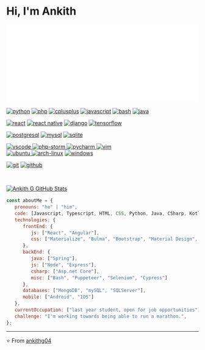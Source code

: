# Hi, I'm Ankith
<img src="https://github.com/ankithg03/ankithg03/blob/main/blob/ank.svg" alt="ankith"/>

<a href="https://github.com/ankithg03"><img src="https://img.shields.io/badge/python-FFFF00.svg?style=for-the-badge&logo=python&logoColor=0768a8&labelColor=ffffff" alt="python"></a>
<a href="https://github.com/ankithg03"><img src="https://img.shields.io/badge/php-260f56.svg?style=for-the-badge&logo=php&logoColor=260f56&labelColor=ffffff" alt="php"></a>
<a href="https://github.com/ankithg03"><img src="https://img.shields.io/badge/C++-4B0082.svg?style=for-the-badge&logo=c%2B%2B&logoColor=4B0082&labelColor=ffffff" alt="cplusplus"></a>
<a href="https://github.com/ankithg03"><img src="https://img.shields.io/badge/JS-06428c.svg?style=for-the-badge&logo=javascript&logoColor=06428c&labelColor=ffffff" alt="javascript"></a>
<a href="https://github.com/ankithg03"><img src="https://img.shields.io/badge/BASH-4a5057.svg?style=for-the-badge&logo=gnu-bash&logoColor=4a5057&labelColor=ffffff" alt="bash"></a>
<a href="https://github.com/ankithg03"><img src="https://img.shields.io/badge/java-red.svg?style=for-the-badge&logo=java&logoColor=6566ba&labelColor=ffffff" alt="java"></a>

<a href="https://github.com/ankithg03"><img src="https://img.shields.io/badge/react-61DAFB.svg?style=for-the-badge&logo=react&logoColor=61DAFB&labelColor=ffffff" alt="react"></a>
<a href="https://github.com/ankithg03"><img src="https://img.shields.io/badge/React Native-3aabe8.svg?style=for-the-badge&logo=react&logoColor=3aabe8&labelColor=ffffff" alt="react native"></a>
<a href="https://github.com/ankithg03"><img src="https://img.shields.io/badge/django-47474f.svg?style=for-the-badge&logo=django&logoColor=black&labelColor=ffffff" alt="django"></a>
<a href="https://github.com/ankithg03"><img src="https://img.shields.io/badge/tensorflow-FF6F00.svg?style=for-the-badge&logo=tensorflow&logoColor=FF6F00&labelColor=ffffff" alt="tensorflow"></a>

<a href="https://github.com/ankithg03"><img src="https://img.shields.io/badge/postgresql-6566ba.svg?style=for-the-badge&logo=postgresql&logoColor=6566ba&labelColor=ffffff" alt="postgresql"></a>
<a href="https://github.com/ankithg03"><img src="https://img.shields.io/badge/mysql-18085c.svg?style=for-the-badge&logo=mysql&logoColor=black&labelColor=white" alt="mysql"></a>
<a href="https://github.com/ankithg03"><img src="https://img.shields.io/badge/sqlite-1daede.svg?style=for-the-badge&logo=sqlite&logoColor=1daede&labelColor=ffffff" alt="sqlite"></a>

<a href="https://github.com/ankithg03">
<img src="https://img.shields.io/badge/vscode-blue.svg?style=for-the-badge&logo=visual-studio-code&labelColor=ffffff&logoColor=blue" alt="vscode">
</a>
<a href="https://github.com/ankithg03">
<img src="https://img.shields.io/badge/php%20storm-270840.svg?style=for-the-badge&logo=phpstorm&labelColor=ffffff&logoColor=270840" alt="php-storm">
</a>
<a href="https://github.com/ankithg03">
<img src="https://img.shields.io/badge/pycharm-6000ab.svg?style=for-the-badge&logo=pycharm&labelColor=ffffff&logoColor=6000ab" alt="pycharm">
</a>
<a href="https://github.com/ankithg03"><img src="https://img.shields.io/badge/vim-darkblue.svg?style=for-the-badge&logo=vim&logoColor=darkblue&labelColor=ffffff" alt="vim">
</a>

<br>
<a href="https://github.com/ankithg03">
<img src="https://img.shields.io/badge/ubuntu-f7873b.svg?style=for-the-badge&logo=ubuntu&labelColor=ffffff&logoColor=f7873b" alt="ubuntu">
</a>
<a href="https://github.com/ankithg03"><img src="https://img.shields.io/badge/arch-0066cc.svg?style=for-the-badge&logo=arch-linux&logoColor=0066cc&labelColor=ffffff" alt="arch-linux"></a>
<a href="https://github.com/ankithg03"><img src="https://img.shields.io/badge/windows-3795fa.svg?style=for-the-badge&logo=windows&logoColor=3795fa&labelColor=ffffff" alt="windows">
</a>

<p>
<a href="https://github.com/ankithg03"><img src="https://img.shields.io/badge/git-F05032.svg?style=for-the-badge&logo=git&logoColor=F05032&labelColor=ffffff" alt="git"></a>
<a href="https://github.com/ankithg03"><img src="https://img.shields.io/badge/github-black.svg?style=for-the-badge&logo=github&logoColor=black&labelColor=ffffff" alt="github"></a>

</p><br>

<p>

[![Ankith G GitHub Stats](https://github-readme-stats.vercel.app/api?username=ankithg03&show_icons=true&count_private=true)](https://github.com/ankithg03)

```javascript
const aboutMe = {
   pronouns: "he" | "him",
   code: [Javascript, Typescript, HTML, CSS, Python, Java, CSharp, Kotlin, Swift],
   technologies: {
      frontEnd: {
         js: ["React", "Angular"],
         css: ["Materialize", "Bulma", "Bootstrap", "Material Design", "Semantic UI"]
      },
      backEnd: {
         java: ["Spring"],
         js: ["Node", "Express"],
         csharp: ["Asp.net Core"],
         misc: ["Bash", "Puppeteer", "Selenium", "Cypress"]
      },
      databases: ["MongoDB", "mySQL", "SQLServer"],
      mobile: ["Android", "IOS"]
   },
   currentOccupation: ["last year student, open for job opportunities"],
   challenge: "I'm working towards being able to run a marathon.",
};
```

---

⭐️ From [ankithg04](https://github.com/ankithg04)
